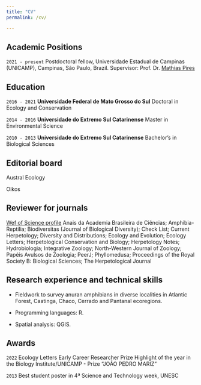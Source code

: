 ```yaml
---
title: "CV"
permalink: /cv/

---
```


## Academic Positions

`2021 - present`
Postdoctoral fellow, Universidade Estadual de Campinas (UNICAMP), Campinas, São
Paulo, Brazil. 
Supervisor: Prof. Dr. [Mathias Pires](http://www.mathiasmpires.net.br/)

## Education

`2016 - 2021`
__Universidade Federal de Mato Grosso do Sul__
Doctoral in Ecology and Conservation

`2014 - 2016`
__Universidade do Extremo Sul Catarinense__
Master in Environmental Science

`2010 - 2013`
__Universidade do Extremo Sul Catarinense__
Bachelor’s in Biological Sciences

## Editorial board

Austral Ecology

Oikos


## Reviewer for journals
[Wef of Science profile](https://www.webofscience.com/wos/author/record/359730)
Anais da Academia Brasileira de Ciências; Amphibia-Reptilia; Biodiversitas (Journal of Biological Diversity); Check List; 
Current Herpetology; Diversity and Distributions; Ecology and Evolution; Ecology Letters; Herpetological Conservation and Biology; Herpetology Notes; Hydrobiologia; Integrative Zoology; North-Western Journal of Zoology; Papéis Avulsos de Zoologia; PeerJ; Phyllomedusa; Proceedings of the Royal Society B: Biological Sciences; The Herpetological Journal


## Research experience and technical skills
- Fieldwork to survey anuran amphibians in diverse localities in Atlantic Forest, Caatinga, Chaco, Cerrado and Pantanal ecoregions. 

- Programming languages: R. 
- Spatial analysis: QGIS. 


## Awards

`2022`
 Ecology Letters Early Career Researcher Prize
 Highlight of the year in the Biology Institute/UNICAMP - Prize “JOÃO PEDRO MARIZ”

`2013`
Best student poster in 4ª Science and Technology week, UNESC 




<!-- ### Footer

Last updated: May 2020 -->

